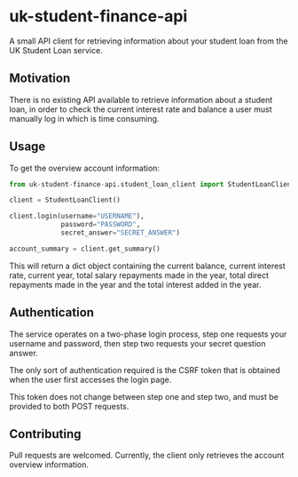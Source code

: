 # uk-student-finance-api
A small API client for retrieving information about your student loan from the UK
Student Loan service.

<h2>Motivation</h2>
There is no existing API available to retrieve information about a student loan,
in order to check the current interest rate and balance a user must manually log in which is time consuming.

<h2>Usage</h2>
To get the overview account information:

```python
from uk-student-finance-api.student_loan_client import StudentLoanClient

client = StudentLoanClient()

client.login(username="USERNAME"),
             password="PASSWORD",
             secret_answer="SECRET_ANSWER")

account_summary = client.get_summary()
```

This will return a dict object containing the current balance, current interest rate, current year,
total salary repayments made in the year, total direct repayments made in the year and the total interest
added in the year.

<h2>Authentication</h2>
The service operates on a two-phase login process, step one requests your username
and password, then step two requests your secret question answer.

The only sort of authentication required is the CSRF token that is obtained
when the user first accesses the login page.

This token does not change between step one and step two, and must be provided to both POST requests.

<h2>Contributing</h2>
Pull requests are welcomed. Currently, the client only retrieves the account overview
information.

